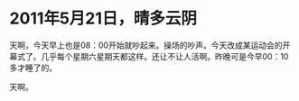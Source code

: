 # 2011年5月21日，晴多云阴

天啊，今天早上也是08：00开始就吵起来。操场的吵声。今天改成某运动会的开幕式了。几乎每个星期六星期天都这样。还让不让人活啊。昨晚可是今早00：10多才睡了的。

天啊。
